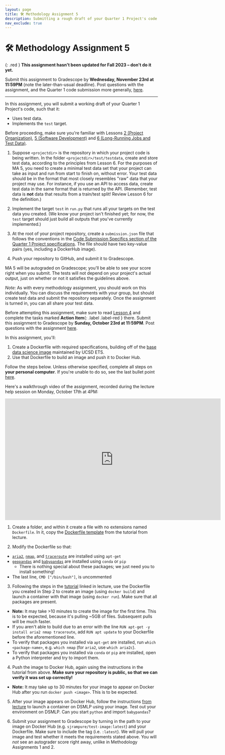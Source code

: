 ```yaml
---
layout: page
title: 🛠 Methodology Assignment 5
description: Submitting a rough draft of your Quarter 1 Project's code.
nav_exclude: true
---
```


# 🛠 Methodology Assignment 5

{: .red }
**This assignment hasn't been updated for Fall 2023 – don't do it yet.**

Submit this assignment to Gradescope by **Wednesday, November 23rd at 11:59PM** (note the later-than-usual deadline). Post questions with the assignment, and the Quarter 1 code submission more generally, [here](https://edstem.org/us/courses/28947/discussion/2153809).

---

In this assignment, you will submit a working draft of your Quarter 1 Project's code, such that it:
- Uses test data.
- Implements the `test` target.

Before proceeding, make sure you're familiar with Lessons [2 (Project Organization)](../../../../lessons/q1/02), [5 (Software Development)](../../../../lessons/q1/05) and [6 (Long-Running Jobs and Test Data)](../../../../lessons/q1/06).

1. Suppose `<projectdir>` is the repository in which your project code is being written. In the folder `<projectdir>/test/testdata`, create and store test data, according to the principles from Lesson 6. For the purposes of MA 5, you need to create a minimal test data set that your project can take as input and run from start to finish on, without error. Your test data should be in the format that most closely resembles "raw" data that your project may use. For instance, if you use an API to access data, create test data in the same format that is returned by the API. (Remember, test data is **not** data that results from a train/test split! Review Lesson 6 for the definition.)

2. Implement the target `test` in `run.py` that runs all your targets on the test data you created. (We know your project isn't finished yet; for now, the `test` target should just build all outputs that you've currently implemented.)

3. At the root of your project repository, create a `submission.json` file that follows the conventions in the [Code Submission Specifics section of the Quarter 1 Project specifications](../../../projects/q1#code-submission-specifics). The file should have two key-value pairs (yes, including a DockerHub image).

4. Push your repository to GitHub, and submit it to Gradescope.

MA 5 will be autograded on Gradescope; you'll be able to see your score right when you submit. The tests will not depend on your project's actual output, just on whether or not it satisfies the guidelines above.

*Note:* As with every methodology assignment, you should work on this
individually. You can discuss the requirements with your group, but should create test data and submit the repository separately. Once the assignment is turned in, you can all share your test data.

Before attempting this assignment, make sure to read [Lesson 4](../../../../lessons/q1/04) and complete the tasks marked **Action Item**{: .label .label-red } there. Submit this assignment to Gradescope by **Sunday, October 23rd at 11:59PM**. Post questions with the assignment [here](https://edstem.org/us/courses/28947/discussion/1970469).

In this assignment, you'll:
1. Create a Dockerfile with required specifications, building off of the [base data science image](https://hub.docker.com/r/ucsdets/datahub-base-notebook) maintained by UCSD ETS.
2. Use that Dockerfile to build an image and push it to Docker Hub.

Follow the steps below. Unless otherwise specified, complete all steps on **your personal computer**. If you're unable to do so, see the last bullet point [here](../../../../lessons/q1/04#installing-docker-locally).

Here's a walkthrough video of the assignment, recorded during the lecture help session on Monday, October 17th at 4PM:

<center><iframe width="711" height="400" src="https://www.youtube.com/embed/oeotJjaCJUI" title="YouTube video player" frameborder="0" allow="accelerometer; autoplay; clipboard-write; encrypted-media; gyroscope; picture-in-picture" allowfullscreen></iframe></center>

1. Create a folder, and within it create a file with no extensions named `Dockerfile`. In it, copy the [Dockerfile template](https://github.com/ucsd-ets/datahub-example-notebook/blob/master/Dockerfile) from the tutorial from lecture.

2. Modify the Dockerfile so that:
- [`aria2`](https://aria2.github.io/), [`nmap`](https://nmap.org/), and [`traceroute`](https://en.wikipedia.org/wiki/Traceroute) are installed using `apt-get`
- [`geopandas`](https://geopandas.org/) and [`babypandas`](https://github.com/babypandas-dev/babypandas) are installed using `conda` or `pip`
  - There is nothing special about these packages; we just need you to install something!
- The last line, `CMD ["/bin/bash"]`, is uncommented

3. Following the steps in the [tutorial](https://github.com/ucsd-ets/datahub-example-notebook#step-211-build) linked in lecture, use the Dockerfile you created in Step 2 to create an image (using `docker build`) and launch a container with that image (using `docker run`). Make sure that all packages are present. 
- **Note:** It may take >10 minutes to create the image for the first time. This is to be expected, because it's pulling ~5GB of files. Subsequent pulls will be much faster.
- If you aren't able to build due to an error with the line `RUN apt-get -y install aria2 nmap traceroute`, add `RUN apt update` to your Dockerfile before the aforementioned line.
- To verify that packages you installed via `apt-get` are installed, run `which <package-name>`, e.g. `which nmap` (for `aria2`, use `which aria2c`).
- To verify that packages you installed via `conda` or `pip` are installed, open a Python interpreter and try to import them.

4. Push the image to Docker Hub, again using the instructions in the tutorial from above. **Make sure your repository is public, so that we can verify it was set up correctly!**
- **Note:** It may take up to 30 minutes for your image to appear on Docker Hub after you run `docker push <image>`. This is to be expected.

5. After your image appears on Docker Hub, follow the instructions [from lecture](../../../../lessons/q1/04#using-images-from-docker-hub) to launch a container on DSMLP using your image. Test out your environment on DSMLP. Can you start `python` and import `babypandas`?

6. Submit your assignment to Gradescope by turning in the path to your image on Docker Hub (e.g. `sjrampure/test-image:latest`) and your Dockerfile. Make sure to include the tag (i.e. `:latest`). We will pull your image and test whether it meets the requirements stated above. You will _not_ see an autograder score right away, unlike in Methodology Assignments 1 and 2.